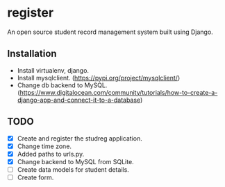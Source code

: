 # register
An open source student record management system built using Django.

## Installation
* Install virtualenv, django.
* Install mysqlclient. (https://pypi.org/project/mysqlclient/)
* Change db backend to MySQL. (https://www.digitalocean.com/community/tutorials/how-to-create-a-django-app-and-connect-it-to-a-database)

## TODO

* [x] Create and register the studreg application.
* [x] Change time zone.
* [x] Added paths to urls.py.
* [x] Change backend to MySQL from SQLite.
* [ ] Create data models for student details.
* [ ] Create form.
